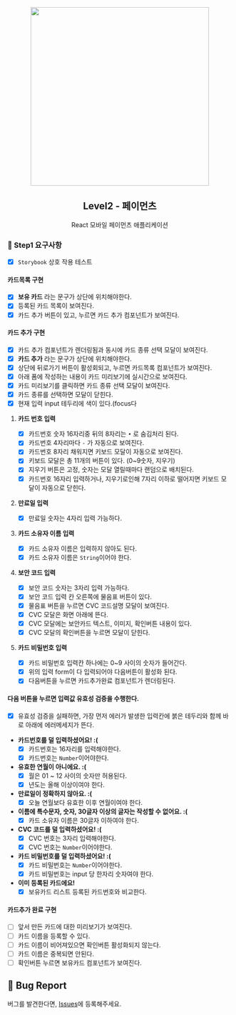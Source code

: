 <p align="middle" >
  <img src="https://techcourse-storage.s3.ap-northeast-2.amazonaws.com/0fefce79602043a9b3281ee1dd8f4be6" width="400">
</p>
<h2 align="middle">Level2 - 페이먼츠</h2>
<p align="middle">React 모바일 페이먼츠 애플리케이션</p>
</p>

### 🎯 Step1 요구사항

- [x] `Storybook` 상호 작용 테스트

#### 카드목록 구현

- [x] **보유 카드** 라는 문구가 상단에 위치해야한다.
- [x] 등록된 카드 목록이 보여진다.
- [x] 카드 추가 버튼이 있고, 누르면 카드 추가 컴포넌트가 보여진다.
      <br />

#### 카드 추가 구현

- [x] 카드 추가 컴포넌트가 렌더링됨과 동시에 카드 종류 선택 모달이 보여진다.
- [x] **카드 추가** 라는 문구가 상단에 위치해야한다.
- [x] 상단에 뒤로가기 버튼이 활성회되고, 누르면 카드목록 컴포넌트가 보여진다.
- [x] 아래 폼에 작성하는 내용이 카드 미리보기에 실시간으로 보여진다.
- [x] 카드 미리보기를 클릭하면 카드 종류 선택 모달이 보여진다.
- [x] 카드 종류를 선택하면 모달이 닫힌다.
- [x] 현재 입력 input 테두리에 색이 있다.(focus다

1. **카드 번호 입력**
   - [x] 카드번호 숫자 16자리중 뒤의 8자리는 `•` 로 숨김처리 된다.
   - [x] 카드번호 4자리마다 `-` 가 자동으로 보여진다.
   - [x] 카드번호 8자리 채워지면 키보드 모달이 자동으로 보여진다.
   - [x] 키보드 모달은 총 11개의 버튼이 있다. (0~9숫자, 지우기)
   - [x] 지우기 버튼은 고정, 숫자는 모달 열릴때마다 랜덤으로 배치된다.
   - [x] 카드번호 16자리 입력하거나, 지우기로인해 7자리 이하로 떨어지면 키보드 모달이 자동으로 닫힌다.
2. **만료일 입력**
   - [x] 만료일 숫자는 4자리 입력 가능하다.
3. **카드 소유자 이름 입력**

   - [x] 카드 소유자 이름은 입력하지 않아도 된다.
   - [x] 카드 소유자 이름은 `String`이어야 한다.

4. **보안 코드 입력**

   - [x] 보안 코드 숫자는 3자리 입력 가능하다.
   - [x] 보안 코드 입력 칸 오른쪽에 물음표 버튼이 있다.
   - [x] 물음표 버튼을 누르면 CVC 코드설명 모달이 보여진다.
   - [x] CVC 모달은 화면 아래에 뜬다.
   - [x] CVC 모달에는 보안카드 텍스트, 이미지, 확인버튼 내용이 있다.
   - [x] CVC 모달의 확인버튼을 누르면 모달이 닫힌다.

5. **카드 비밀번호 입력**
   - [x] 카드 비밀번호 입력칸 하나에는 0~9 사이의 숫자가 들어간다.
   - [x] 위의 입력 form이 다 입력되어야 다음버튼이 활성화 된다.
   - [x] 다음버튼을 누르면 카드추가완료 컴포넌트가 렌더링된다.

#### 다음 버튼을 누르면 입력값 유효성 검증을 수행한다.

- [x] 유효성 검증을 실패하면, 가장 먼저 에러가 발생한 입력칸에 붉은 테두리와 함께 바로 아래에 에러메세지가 뜬다.
- **카드번호를 덜 입력하셨어요! :(**
  - [x] 카드번호는 16자리를 입력해야한다.
  - [x] 카드번호는 `Number`이어야한다.
- **유효한 연월이 아니에요. :(**
  - [x] 월은 01 ~ 12 사이의 숫자만 허용된다.
  - [x] 년도는 올해 이상이여야 한다.
- **만료일이 정확하지 않아요. :(**
  - [x] 오늘 연월보다 유효한 이후 연월이여야 한다.
- **이름에 특수문자, 숫자, 30글자 이상의 글자는 작성할 수 없어요. :(**
  - [x] 카드 소유자 이름은 30글자 이하여야 한다.
- **CVC 코드를 덜 입력하셨어요! :(**
  - [x] CVC 번호는 3자리 입력해야한다.
  - [x] CVC 번호는 `Number`이어야한다.
- **카드 비밀번호를 덜 입력하셨어요! :(**
  - [x] 카드 비밀번호는 `Number`이어야한다.
  - [x] 카드 비밀번호는 input 당 한자리 숫자여야 한다.
- **이미 등록된 카드에요!**
  - [x] 보유카드 리스트 등록된 카드번호와 비교한다.

#### 카드추가 완료 구현

- [ ] 앞서 만든 카드에 대한 미리보기가 보여진다.
- [ ] 카드 이름을 등록할 수 있다.
- [ ] 카드 이름이 비어져있으면 확인버튼 활성화되지 않는다.
- [ ] 카드 이름은 중복되면 안된다.
- [ ] 확인버튼 누르면 보유카드 컴포넌트가 보여진다.

## 🐞 Bug Report

버그를 발견한다면, [Issues](https://github.com/woowacourse/react-payments/issues)에 등록해주세요.
